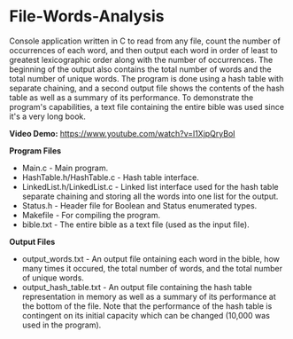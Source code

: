 # File-Words-Analysis
Console application written in C to read from any file, count the number of occurrences of each word, and then output each word in order of least to greatest lexicographic order along with the number of occurrences. The beginning of the output also contains the total number of words and the total number of unique words. The program is done using a hash table with separate chaining, and a second output file shows the contents of the hash table as well as a summary of its performance. To demonstrate the program's capabilities, a text file containing the entire bible was used since it's a very long book.

**Video Demo:** https://www.youtube.com/watch?v=l1XjpQryBoI

**Program Files**
- Main.c - Main program.
- HashTable.h/HashTable.c - Hash table interface.
- LinkedList.h/LinkedList.c - Linked list interface used for the hash table separate chaining and storing all the words into one list for the output.
- Status.h - Header file for Boolean and Status enumerated types.
- Makefile - For compiling the program.
- bible.txt - The entire bible as a text file (used as the input file).

**Output Files**
- output_words.txt - An output file ontaining each word in the bible, how many times it occured, the total number of words, and the total number of unique words.
- output_hash_table.txt - An output file containing the hash table representation in memory as well as a summary of its performance at the bottom of the file. Note that the performance of the hash table is contingent on its initial capacity which can be changed (10,000 was used in the program).
